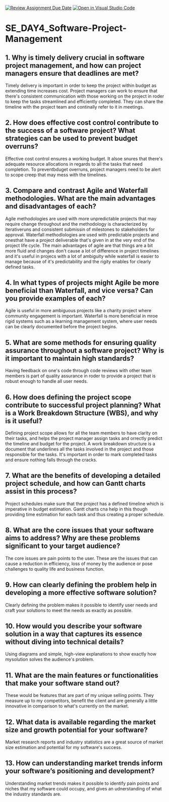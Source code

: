 [![Review Assignment Due Date](https://classroom.github.com/assets/deadline-readme-button-22041afd0340ce965d47ae6ef1cefeee28c7c493a6346c4f15d667ab976d596c.svg)](https://classroom.github.com/a/9pw6JKcu)
[![Open in Visual Studio Code](https://classroom.github.com/assets/open-in-vscode-2e0aaae1b6195c2367325f4f02e2d04e9abb55f0b24a779b69b11b9e10269abc.svg)](https://classroom.github.com/online_ide?assignment_repo_id=15923504&assignment_repo_type=AssignmentRepo)
# SE_DAY4_Software-Project-Management
## 1. Why is timely delivery crucial in software project management, and how can project managers ensure that deadlines are met?
  Timely delivery is important in order to keep the project within budget as extending time increases cost. Project managers can work to ensure that there's consistent communication with those working on the project in roder to keep the tasks streamlined and efficiently completed. They can share the timeline with the project team and continally refer to it in meetings.
## 2. How does effective cost control contribute to the success of a software project? What strategies can be used to prevent budget overruns?
  Effective cost control ensures a working budget. It alsoe snures that there's adequate resource allocations in regards to all the tasks that need completion. To preventbduget overruns, project managers need to be alert to scope creep that may mess with the timelines.
## 3. Compare and contrast Agile and Waterfall methodologies. What are the main advantages and disadvantages of each?
  Agile methodologies are used with more unpredictable projects that may require change throughout and the methodology is characterized by iterativeruns and consistent submissin of milestones to stakeholders for approval. Waterfall methodlologies are used with predictable projects and onesthat have a project deliverable that's given in at the very end of the project life cycle. The main advantages of agile are that things are a bit more fluid and changes don't cause a lot of difference in project timelines and it's useful in projecs with a lot of ambiguity while waterfall is easier to manage because of it's predictability and the rigity enables for clearly defined tasks. 
## 4. In what types of projects might Agile be more beneficial than Waterfall, and vice versa? Can you provide examples of each?
  Agile is useful in more ambiguous projects like a charity project where community engagement is important. Waterfall is more beneficial in mroe rigid systems such as a learning management system, where user needs can be clearly documented before the project begins. 
## 5. What are some methods for ensuring quality assurance throughout a software project? Why is it important to maintain high standards?
  Having feedback on one's code through code reviews with other team members is part of quality assurance in roder to provide a project that is robust enough to handle all user needs.
## 6. How does defining the project scope contribute to successful project planning? What is a Work Breakdown Structure (WBS), and why is it useful?
  Defining project scope allows for all the team members to have clarity on their tasks, and helps the project manager assign tasks and orrectly predict the timeline and budget for the project. A work breakdown structure is a document that underlines all the tasks involved in the project and those responsible for the tasks. It's important in order to mark completed tasks and ensure nothing falls through the cracks.
## 7. What are the benefits of developing a detailed project schedule, and how can Gantt charts assist in this process?
  Project schedules make sure that the project has a defined timeline which is imperative in budget estimation. Gantt charts cna help in this though providing time estimation for each task and thus creating a proper schedule.
## 8. What are the core issues that your software aims to address? Why are these problems significant to your target audience?
  The core issues are pain points to the user. These are the issues that can cause a reduction in efficiency, loss of money by the audience or pose challenges to quality life and business function.
## 9. How can clearly defining the problem help in developing a more effective software solution?  
  Clearly defining the problem makes it possible to identify user needs and craft your solutions to meet the needs as exactly as possible. 
## 10. How would you describe your software solution in a way that captures its essence without diving into technical details?
  Using diagrams and simple, high-view explanations to show exactly how mysolution solves the audience's problem. 
## 11. What are the main features or functionalities that make your software stand out?
  These would be features that are part of my unique selling points. They measure up to my competitors, benefit the client and are generally a little innovative in comparison to what's currently on the market. 
## 12. What data is available regarding the market size and growth potential for your software?
  Market research reports and industry statistics are a great source of market size estimation and potential for my software's success.
## 13. How can understanding market trends inform your software’s positioning and development?
  Understanding market trends makes it possible to identify pain points and niches that my software could occupy, and gives an udnerstanding of what the industry standards are.

